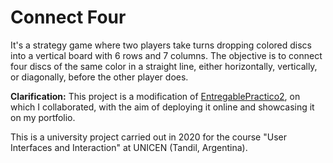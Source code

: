 # Connect Four

It's a strategy game where two players take turns dropping colored discs into a vertical board with 6 rows and 7 columns. The objective is to connect four discs of the same color in a straight line, either horizontally, vertically, or diagonally, before the other player does.

**Clarification:** This project is a modification of [EntregablePractico2](https://github.com/NahuFalconaro/Interfaces/tree/master/EntregablePractico2), on which I collaborated, with the aim of deploying it online and showcasing it on my portfolio.

This is a university project carried out in 2020 for the course "User Interfaces and Interaction" at UNICEN (Tandil, Argentina).
